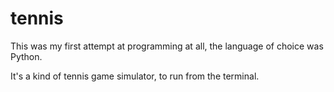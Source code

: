 # tennis

This was my first attempt at programming at all, the language of choice was Python.

It's a kind of tennis game simulator, to run from the terminal.